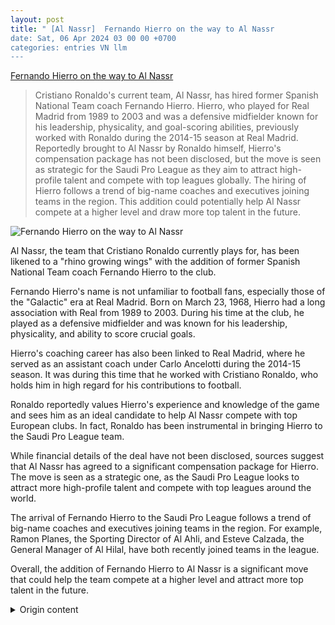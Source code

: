 ```yaml
---
layout: post
title: " [Al Nassr]  Fernando Hierro on the way to Al Nassr
date: Sat, 06 Apr 2024 03 00 00 +0700
categories: entries VN llm
---
```

[ Fernando Hierro on the way to Al Nassr](https://bongdaplus.vn/bong-da-the-gioi/fernando-hierro-tren-duong-toi-al-nassr-4272262404.html)

> Cristiano Ronaldo's current team, Al Nassr, has hired former Spanish National Team coach Fernando Hierro. Hierro, who played for Real Madrid from 1989 to 2003 and was a defensive midfielder known for his leadership, physicality, and goal-scoring abilities, previously worked with Ronaldo during the 2014-15 season at Real Madrid. Reportedly brought to Al Nassr by Ronaldo himself, Hierro's compensation package has not been disclosed, but the move is seen as strategic for the Saudi Pro League as they aim to attract high-profile talent and compete with top leagues globally. The hiring of Hierro follows a trend of big-name coaches and executives joining teams in the region. This addition could potentially help Al Nassr compete at a higher level and draw more top talent in the future.

![ Fernando Hierro on the way to Al Nassr](https://cdn.bongdaplus.vn/Assets/Media/2024/04/05/98/an-bo-sung-1.jpg)

 Al Nassr, the team that Cristiano Ronaldo currently plays for, has been likened to a "rhino growing wings" with the addition of former Spanish National Team coach Fernando Hierro to the club.

Fernando Hierro's name is not unfamiliar to football fans, especially those of the "Galactic" era at Real Madrid. Born on March 23, 1968, Hierro had a long association with Real from 1989 to 2003. During his time at the club, he played as a defensive midfielder and was known for his leadership, physicality, and ability to score crucial goals.

Hierro's coaching career has also been linked to Real Madrid, where he served as an assistant coach under Carlo Ancelotti during the 2014-15 season. It was during this time that he worked with Cristiano Ronaldo, who holds him in high regard for his contributions to football.

Ronaldo reportedly values Hierro's experience and knowledge of the game and sees him as an ideal candidate to help Al Nassr compete with top European clubs. In fact, Ronaldo has been instrumental in bringing Hierro to the Saudi Pro League team.

While financial details of the deal have not been disclosed, sources suggest that Al Nassr has agreed to a significant compensation package for Hierro. The move is seen as a strategic one, as the Saudi Pro League looks to attract more high-profile talent and compete with top leagues around the world.

The arrival of Fernando Hierro to the Saudi Pro League follows a trend of big-name coaches and executives joining teams in the region. For example, Ramon Planes, the Sporting Director of Al Ahli, and Esteve Calzada, the General Manager of Al Hilal, have both recently joined teams in the league.

Overall, the addition of Fernando Hierro to Al Nassr is a significant move that could help the team compete at a higher level and attract more top talent in the future.

<details>
  <summary>Origin content</summary>
  ---
layout: post
title: " [Al Nassr] Fernando Hierro trên đường tới Al Nassr"
date: Sat, 06 Apr 2024 03:00:00 +0700
categories: entries VN
---
[Fernando Hierro trên đường tới Al Nassr](https://bongdaplus.vn/bong-da-the-gioi/fernando-hierro-tren-duong-toi-al-nassr-4272262404.html)

![Fernando Hierro trên đường tới Al Nassr](https://cdn.bongdaplus.vn/Assets/Media/2024/04/05/98/an-bo-sung-1.jpg)

Al Nassr, đội bóng mà Cristiano Ronaldo khoác áo giờ đây như “hổ chắp thêm cánh” với việc cựu HLV trưởng ĐT Tây Ban Nha, Fernando Hierro trên đường tới CLB ...

Al Nassr, đội bóng mà Cristiano Ronaldo khoác áo giờ đây như “hổ chắp thêm cánh” với việc cựu HLV trưởng ĐT Tây Ban Nha, Fernando Hierro trên đường tới CLB này.

Cái tên Fernando Hierro chẳng hề xa la gì với NHM, nhất là những fan nhiệt thành của túc cầu giáo. Sinh ngày 23/3/1968, Hierro có thời gian dài gắn bó với Real, từ năm năm 1989 đến 2003. Trong khoảng thời gian thi đấu cho Kền kền trắng, Hierro chơi ở vị trí tiền vệ phòng ngự hoặc trung vệ tùy từng thời điểm. Tiếng là mang nhiệm vụ phòng ngự, Hierro lại được nhiều người biết đến ở khả năng ghi bàn vô cùng đáng nể cả ở cấp độ CLB lẫn ĐTQG.

Trong suốt sự nghiệp lừng lẫy, Hierro ghi đến 134 bàn sau 716 trận. Những pha lập công của Hierro chủ yếu đến từ phạt đền hoặc đá phạt trực tiếp. Mùa giải mà Hierro “mắn” nhất là 1991/92, khi ông đóng góp 26 bàn cho Real. Ở cấp độ ĐTQG, Hierro đá 89 trận và ghi được 29 bàn trong màu áo ĐT Tây Ban Nha. Trong danh sách những cầu thủ ghi nhiều bàn nhất cho ĐT Tây Ban Nha, Hierro hiện đứng ở vị trí thứ 6.

Sau khi giải nghệ, Hierro từng làm trợ lý HLV tại Real Madrid, và được LĐBĐ Tây Ban Nha bổ nhiệm vào cương vị HLV trưởng ĐTQG nước này trong năm 2018. Hồi tháng 10/2022, Hierro được CLB C.D. Guadalajara tại giải VĐQG Mexico bổ nhiệm vào cương vị Giám đốc thể thao.

Cái tên Fernando Hierro giờ đây lại được nhắc nhiều đến khi các phương tiện truyền thông tại Saudi Arabia đồng loạt đưa tin về việc ông trên đường tới Al Nassr, đội bóng mà ngôi sao người Bồ Đào Nha, Cristiano Ronaldo khoác áo.

Cụ thể, cựu HLV trưởng ĐT Tây Ban Nha sẽ đảm nhận chức vụ Giám đốc thể thao tại Al Nassr. Các cuộc đàm phán đã diễn ra rất tiến triển và hợp đồng chính thức có thể được công bố trong những ngày tới. Mặc dù chi tiết tài chính chưa được hé lộ song theo nhiều nguồn tin, CLB giàu tham vọng tại giải VĐQG Saudi Arabia (Saudi Pro League) đã chấp nhận khoản thù lao hậu hĩnh cho Hierro.

Nói đi cũng phải nói lại, Cristiano Ronaldo biết rất rõ Hierro, nhất là thời gian Hierro làm trợ lý HLV tại Real ở mùa giải 2014/15. Cùng với đó, ngôi sao từng 5 lần đoạt danh hiệu Quả bóng Vàng đánh giá rất cao mọi thứ Hierro đã làm trong bóng đá. Đồng thời, Ronaldo coi Hierro là người lý tưởng trong nỗ lực đưa Al Nassr ngang hàng với bất kỳ đội bóng châu Âu nào. Chính bởi thế, Ronaldo, người có ảnh hưởng đặc biệt ở Al Nassr rất muốn đội bóng đưa về cựu danh thủ Real.

Trên thực tế, các bước đi mà Al Nassr đang thực hiện theo hướng đúng với ý đồ của ngôi sao nổi tiếng người Bồ Đào Nha. Cũng cần thấy, Saudi Pro League đã chứng kiến không ít nhân vật nổi tiếng tấp nập chuyển đến đây làm việc. Ví dụ rõ nét hơn cả Ramon Planes, Giám đốc thể thao của Al Attihad và Esteve Calzada, Giám đốc điều hành của Al Hilal. Cả hai đều đã đến Saudi Pro League khi mùa giải năm nay bắt đầu.

Giờ đây, Saudi Pro League lại chuẩn bị sự chào đón cựu HLV trưởng ĐT Tây Ban Nha, Fernando Hierro trên cương vị Giám đốc thể thao tại Al Nassr.


</details>
